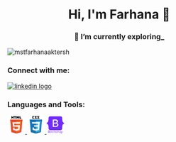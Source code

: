 <h1 align="center">Hi, I'm Farhana 👋</h1>
<h3 align="center"> 🌱 I’m currently exploring_</h3>

<p align="left"> <img src="https://komarev.com/ghpvc/?username=mstfarhanaaktersh&label=Profile%20views&color=0e75b6&style=flat" alt="mstfarhanaaktersh" /> </p>

<h3 align="left">Connect with me:</h3>

<a href="https://www.linkedin.com/in/mstfarhanaakter/"> <img src="https://raw.githubusercontent.com/maurodesouza/profile-readme-generator/master/src/assets/icons/social/linkedin/default.svg" width="47" height="35" alt="linkedin logo"  /> </a>


###
<p align="left">
</p>

<h3 align="left">Languages and Tools:</h3>
<p align="left">

<a href="" target="" rel="noreferrer">
<img src="https://raw.githubusercontent.com/devicons/devicon/master/icons/html5/html5-original-wordmark.svg" alt="html5" width="40" height="40"/> </a> 

<a href="" target="" rel="noreferrer"> 
<img src="https://raw.githubusercontent.com/devicons/devicon/master/icons/css3/css3-original-wordmark.svg" alt="css3" width="40" height="40"/> </a>

 <a href="" target="" rel="noreferrer">
 <img src="https://raw.githubusercontent.com/devicons/devicon/master/icons/bootstrap/bootstrap-plain-wordmark.svg" alt="bootstrap" width="40" height="40"/> </a></p>
